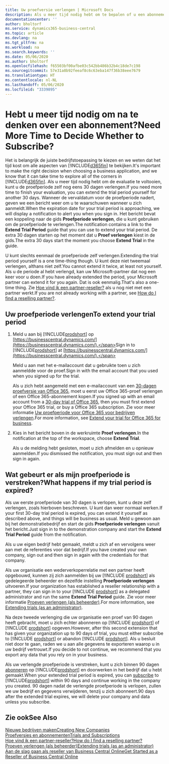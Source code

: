 ```yaml
---
title: Uw proefversie verlengen | Microsoft Docs
description: Als u meer tijd nodig hebt om te bepalen of u een abonnement wilt, kunt u uw proefversie verlengen.
documentationcenter: ''
author: bholtorf
ms.service: dynamics365-business-central
ms.topic: article
ms.devlang: na
ms.tgt_pltfrm: na
ms.workload: na
ms.search.keywords: ''
ms.date: 05/06/2020
ms.author: bholtorf
ms.openlocfilehash: f65503bf00afbe03c542bb486b32b4c18de7c198
ms.sourcegitcommit: 57e31a8b92feeaf8c6c63eba147f36b38eee7679
ms.translationtype: HT
ms.contentlocale: nl-NL
ms.lasthandoff: 05/06/2020
ms.locfileid: "3339895"
---
```

# <a name="need-more-time-to-decide-whether-to-subscribe"></a><span data-ttu-id="bcdad-103">Hebt u meer tijd nodig om na te denken over een abonnement?</span><span class="sxs-lookup"><span data-stu-id="bcdad-103">Need More Time to Decide Whether to Subscribe?</span></span>
<span data-ttu-id="bcdad-104">Het is belangrijk de juiste bedrijfstoepassing te kiezen en we weten dat het tijd kost om alle aspecten van [!INCLUDE[d365fin](includes/d365fin_md.md)] te bekijken.</span><span class="sxs-lookup"><span data-stu-id="bcdad-104">It's important to make the right decision when choosing a business application, and we know that it can take time to explore all of the corners in [!INCLUDE[d365fin](includes/d365fin_md.md)].</span></span> <span data-ttu-id="bcdad-105">Als u meer tijd nodig hebt om de evaluatie te voltooien, kunt u de proefperiode zelf nog eens 30 dagen verlengen.</span><span class="sxs-lookup"><span data-stu-id="bcdad-105">If you need more time to finish your evaluation, you can extend the trial period yourself for another 30 days.</span></span> <span data-ttu-id="bcdad-106">Wanneer de vervaldatum voor de proefperiode nadert, geven we een bericht weer om u te waarschuwen wanneer u zich aanmeldt.</span><span class="sxs-lookup"><span data-stu-id="bcdad-106">When the expiration date for your trial period is approaching, we will display a notification to alert you when you sign in.</span></span> <span data-ttu-id="bcdad-107">Het bericht bevat een koppeling naar de gids **Proefperiode verlengen**, die u kunt gebruiken om de proefperiode te verlengen.</span><span class="sxs-lookup"><span data-stu-id="bcdad-107">The notification contains a link to the **Extend Trial Period** guide that you can use to extend your trial period.</span></span> <span data-ttu-id="bcdad-108">De extra 30 dagen starten op het moment dat u **Proef verlengen** kiest in de gids.</span><span class="sxs-lookup"><span data-stu-id="bcdad-108">The extra 30 days start the moment you choose **Extend Trial** in the guide.</span></span>

<span data-ttu-id="bcdad-109">U kunt slechts eenmaal de proefperiode zelf verlengen.</span><span class="sxs-lookup"><span data-stu-id="bcdad-109">Extending the trial period yourself is a one time-thing though.</span></span> <span data-ttu-id="bcdad-110">U kunt deze niet tweemaal verlengen, althans niet zelf.</span><span class="sxs-lookup"><span data-stu-id="bcdad-110">You cannot extend it twice, at least not yourself.</span></span> <span data-ttu-id="bcdad-111">Als u de periode al hebt verlengd, kan uw Microsoft-partner dat nog een keer voor u doen.</span><span class="sxs-lookup"><span data-stu-id="bcdad-111">If you have already extended the period, your Microsoft partner can extend it for you again.</span></span> <span data-ttu-id="bcdad-112">Dat is ook eenmalig.</span><span class="sxs-lookup"><span data-stu-id="bcdad-112">That's also a one-time thing.</span></span> <span data-ttu-id="bcdad-113">Zie [Hoe vind ik een partner-reseller?](across-faq.md#findpartner) als u nog niet met een partner werkt.</span><span class="sxs-lookup"><span data-stu-id="bcdad-113">If you are not already working with a partner, see [How do I find a reselling partner?](across-faq.md#findpartner).</span></span>  

## <a name="to-extend-your-trial-period"></a><span data-ttu-id="bcdad-114">Uw proefperiode verlengen</span><span class="sxs-lookup"><span data-stu-id="bcdad-114">To extend your trial period</span></span>

1. <span data-ttu-id="bcdad-115">Meld u aan bij [!INCLUDE[prodshort](includes/prodshort.md)] op [https://businesscentral.dynamics.com/](https://businesscentral.dynamics.com/).</span><span class="sxs-lookup"><span data-stu-id="bcdad-115">Sign in to [!INCLUDE[prodshort](includes/prodshort.md)] at [https://businesscentral.dynamics.com/](https://businesscentral.dynamics.com/).</span></span>

    <span data-ttu-id="bcdad-116">Meld u aan met het e-mailaccount dat u gebruikte toen u zich aanmeldde voor de proef.</span><span class="sxs-lookup"><span data-stu-id="bcdad-116">Sign in with the email account that you used when you signed up for the trial.</span></span>  

    <span data-ttu-id="bcdad-117">Als u zich hebt aangemeld met een e-mailaccount van een [30-dagen proefversie van Office 365](/microsoft-365/commerce/sign-up-for-office-365-trial), moet u eerst uw Office 365-proef verlengen of een Office 365-abonnement kopen.</span><span class="sxs-lookup"><span data-stu-id="bcdad-117">If you signed up with an email account from a [30-day trial of Office 365](/microsoft-365/commerce/sign-up-for-office-365-trial), then you must first extend your Office 365 trial, or buy a Office 365 subscription.</span></span> <span data-ttu-id="bcdad-118">Zie voor meer informatie [Uw proefperiode voor Office 365 voor bedrijven verlengen](/microsoft-365/commerce/extend-your-trial).</span><span class="sxs-lookup"><span data-stu-id="bcdad-118">For more information, see [Extend your trial for Office 365 for business](/microsoft-365/commerce/extend-your-trial).</span></span>
2. <span data-ttu-id="bcdad-119">Kies in het bericht boven in de werkruimte **Proef verlengen**.</span><span class="sxs-lookup"><span data-stu-id="bcdad-119">In the notification at the top of the workspace, choose **Extend Trial**.</span></span>

    <span data-ttu-id="bcdad-120">Als u de melding hebt gesloten, moet u zich afmelden en u opnieuw aanmelden.</span><span class="sxs-lookup"><span data-stu-id="bcdad-120">If you dismissed the notification, you must sign out and then sign in again.</span></span>

## <a name="what-happens-if-my-trial-period-is-expired"></a><span data-ttu-id="bcdad-121">Wat gebeurt er als mijn proefperiode is verstreken?</span><span class="sxs-lookup"><span data-stu-id="bcdad-121">What happens if my trial period is expired?</span></span>

<span data-ttu-id="bcdad-122">Als uw eerste proefperiode van 30 dagen is verlopen, kunt u deze zelf verlengen, zoals hierboven beschreven. U kunt dan weer normaal werken.</span><span class="sxs-lookup"><span data-stu-id="bcdad-122">If your first 30-day trial period is expired, you can extend it yourself as described above, and things will be business as usual.</span></span> <span data-ttu-id="bcdad-123">Meld u gewoon aan bij het demonstratiebedrijf en start de gids **Proefperiode verlengen** vanuit het bericht.</span><span class="sxs-lookup"><span data-stu-id="bcdad-123">Just sign in to the demonstration company and start the **Extend Trial Period** guide from the notification.</span></span>  

<span data-ttu-id="bcdad-124">Als u uw eigen bedrijf hebt gemaakt, meldt u zich af en vervolgens weer aan met de referenties voor dat bedrijf.</span><span class="sxs-lookup"><span data-stu-id="bcdad-124">If you have created your own company, sign out and then sign in again with the credentials for that company.</span></span>  

<span data-ttu-id="bcdad-125">Als uw organisatie een wederverkoperrelatie met een partner heeft opgebouwd, kunnen zij zich aanmelden bij uw [!INCLUDE [prodshort](includes/prodshort.md)] als gedelegeerde beheerder en dezelfde instelling **Proefperiode verlengen** uitvoeren.</span><span class="sxs-lookup"><span data-stu-id="bcdad-125">If your organization has established a reseller relationship with a partner, they can sign in to your [!INCLUDE [prodshort](includes/prodshort.md)] as a delegated administrator and run the same **Extend Trial Period** guide.</span></span> <span data-ttu-id="bcdad-126">Zie voor meer informatie [Proeven verlengen (als beheerder)](/dynamics365/business-central/dev-itpro/administration/tenant-administration#extending-trials).</span><span class="sxs-lookup"><span data-stu-id="bcdad-126">For more information, see [Extending trials (as an administrator)](/dynamics365/business-central/dev-itpro/administration/tenant-administration#extending-trials).</span></span>  

<span data-ttu-id="bcdad-127">Na deze tweede verlenging die uw organisatie een proef van 90 dagen heeft gebracht, moet u zich echter abonneren op [!INCLUDE [prodshort](includes/prodshort.md)] of [!INCLUDE [prodshort](includes/prodshort.md)] opgeven.</span><span class="sxs-lookup"><span data-stu-id="bcdad-127">However, after this second extension that has given your organization up to 90 days of trial, you must either subscribe to [!INCLUDE [prodshort](includes/prodshort.md)] or abandon [!INCLUDE [prodshort](includes/prodshort.md)].</span></span> <span data-ttu-id="bcdad-128">Als u besluit niet door te gaan, raden we u aan alle gegevens te exporteren waarop u in uw bedrijf vertrouwt.</span><span class="sxs-lookup"><span data-stu-id="bcdad-128">If you decide to not continue, we recommend that you export any data that you rely on in your business.</span></span>

<span data-ttu-id="bcdad-129">Als uw verlengde proefperiode is verstreken, kunt u zich binnen 90 dagen [abonneren](https://go.microsoft.com/fwlink/?linkid=828659) op [!INCLUDE[prodshort](includes/prodshort.md)] en doorwerken in het bedrijf dat u hebt gemaakt.</span><span class="sxs-lookup"><span data-stu-id="bcdad-129">When your extended trial period is expired, you can [subscribe](https://go.microsoft.com/fwlink/?linkid=828659) to [!INCLUDE[prodshort](includes/prodshort.md)] within 90 days and continue working in the company you created.</span></span> <span data-ttu-id="bcdad-130">90 dagen nadat de verlengde proefperiode is verlopen, zullen we uw bedrijf en gegevens verwijderen, tenzij u zich abonneert.</span><span class="sxs-lookup"><span data-stu-id="bcdad-130">90 days after the extended trial expires, we will delete your company and data unless you subscribe.</span></span>  

## <a name="see-also"></a><span data-ttu-id="bcdad-131">Zie ook</span><span class="sxs-lookup"><span data-stu-id="bcdad-131">See Also</span></span>

[<span data-ttu-id="bcdad-132">Nieuwe bedrijven maken</span><span class="sxs-lookup"><span data-stu-id="bcdad-132">Creating New Companies</span></span>](about-new-company.md)  
[<span data-ttu-id="bcdad-133">Proefversies en abonnementen</span><span class="sxs-lookup"><span data-stu-id="bcdad-133">Trials and Subscriptions</span></span>](across-preview.md)  
[<span data-ttu-id="bcdad-134">Hoe vind ik een partner-reseller?</span><span class="sxs-lookup"><span data-stu-id="bcdad-134">How do I find a reselling partner?</span></span>](across-faq.md#findpartner)  
[<span data-ttu-id="bcdad-135">Proeven verlengen (als beheerder)</span><span class="sxs-lookup"><span data-stu-id="bcdad-135">Extending trials (as an administrator)</span></span>](/dynamics365/business-central/dev-itpro/administration/tenant-administration#extending-trials)  
[<span data-ttu-id="bcdad-136">Aan de slag gaan als reseller van Business Central Online</span><span class="sxs-lookup"><span data-stu-id="bcdad-136">Get Started as a Reseller of Business Central Online</span></span>](/dynamics365/business-central/dev-itpro/administration/get-started-online)  
